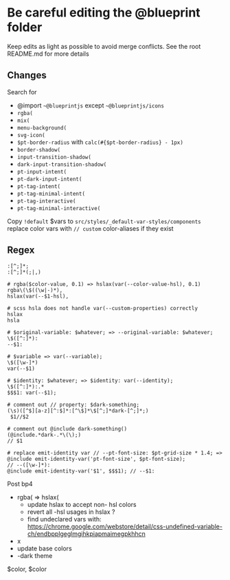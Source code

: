 # Be careful editing the @blueprint folder
Keep edits as light as possible to avoid merge conflicts. See the root README.md for more details

## Changes

Search for
- @import `~@blueprintjs` except `~@blueprintjs/icons`
- `rgba(`
- `mix(`
- `menu-background(`
- `svg-icon(`
- `$pt-border-radius` with `calc(#{$pt-border-radius} - 1px)`
- `border-shadow(`
- `input-transition-shadow(`
- `dark-input-transition-shadow(`
- `pt-input-intent(`
- `pt-dark-input-intent(`
- `pt-tag-intent(`
- `pt-tag-minimal-intent(`
- `pt-tag-interactive(`
- `pt-tag-minimal-interactive(`

Copy `!default` $vars to `src/styles/_default-var-styles/components`
replace color vars with `// custom` color-aliases if they exist

## Regex
```regex
:[^;]*;
:[^;]*(;|,)

# rgba($color-value, 0.1) => hslax(var(--color-value-hsl), 0.1)
rgba\(\$((\w|-)*),
hslax(var(--$1-hsl),

# scss hsla does not handle var(--custom-properties) correctly
hslax
hsla

# $original-variable: $whatever; => --original-variable: $whatever;
\$([^:]*):
--$1:

# $variable => var(--variable);
\$([\w-]*)
var(--$1)

# $identity: $whatever; => $identity: var(--identity);
\$([^:]*):.*
$$$1: var(--$1);

# comment out // property: $dark-something;
(\s)([^$][a-z][^:$]*:[^\$]*\$[^;]*dark-[^;]*;)
 $1//$2

# comment out @include dark-something()
(@include.*dark-.*\(\);)
// $1

# replace emit-identity var // --pt-font-size: $pt-grid-size * 1.4; => @include emit-identity-var('pt-font-size', $pt-font-size);
// --([\w-]*):
@include emit-identity-var('$1', $$$1); // --$1:

```

Post bp4
- rgba( => hslax(
  - update hslax to accept non- hsl colors
  - revert all -hsl usages in hslax ?
  - find undeclared vars with: https://chrome.google.com/webstore/detail/css-undefined-variable-ch/endbpplgeglmgihkpiapmaimegpkhhcn
- x
- update base colors
- -dark theme


$color, $color
